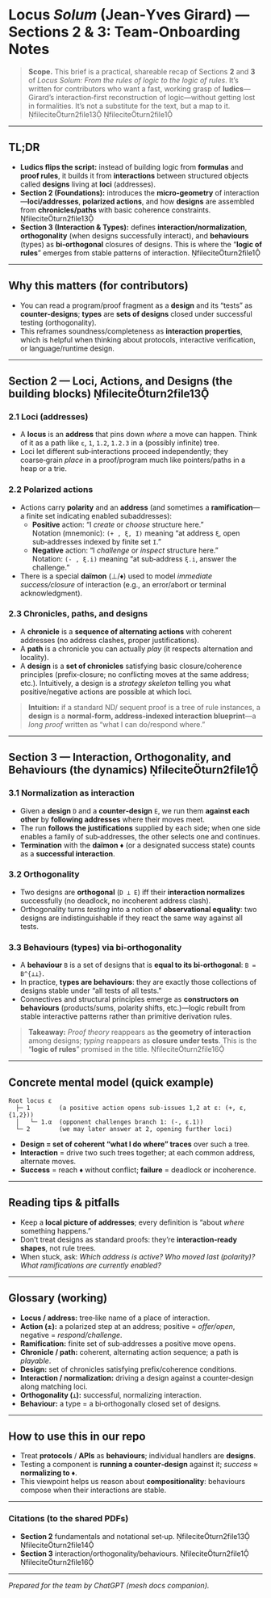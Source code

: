 # **Locus *Solum* (Jean‑Yves Girard) — Sections 2 & 3: Team‑Onboarding Notes**

> **Scope.** This brief is a practical, shareable recap of Sections **2** and **3** of *Locus Solum: From the rules of logic to the logic of rules*. It’s written for contributors who want a fast, working grasp of **ludics**—Girard’s interaction‑first reconstruction of logic—without getting lost in formalities. It’s not a substitute for the text, but a map to it. fileciteturn2file13 fileciteturn2file1

---

## TL;DR

- **Ludics flips the script:** instead of building logic from **formulas** and **proof rules**, it builds it from **interactions** between structured objects called **designs** living at **loci** (addresses).  
- **Section 2 (Foundations):** introduces the **micro-geometry** of interaction—**loci/addresses**, **polarized actions**, and how **designs** are assembled from **chronicles/paths** with basic coherence constraints. fileciteturn2file13  
- **Section 3 (Interaction & Types):** defines **interaction/normalization**, **orthogonality** (when designs successfully interact), and **behaviours** (types) as **bi‑orthogonal** closures of designs. This is where the “**logic of rules**” emerges from stable patterns of interaction. fileciteturn2file1

---

## Why this matters (for contributors)

- You can read a program/proof fragment as a **design** and its “tests” as **counter‑designs**; **types** are **sets of designs** closed under successful testing (orthogonality).  
- This reframes soundness/completeness as **interaction properties**, which is helpful when thinking about protocols, interactive verification, or language/runtime design.

---

## Section 2 — Loci, Actions, and Designs (the building blocks)  fileciteturn2file13

### 2.1 Loci (addresses)
- A **locus** is an **address** that pins down *where* a move can happen. Think of it as a path like `ε`, `1`, `1.2`, `1.2.3` in a (possibly infinite) tree.  
- Loci let different sub‑interactions proceed independently; they coarse‑grain *place* in a proof/program much like pointers/paths in a heap or a trie.

### 2.2 Polarized actions
- Actions carry **polarity** and an **address** (and sometimes a **ramification**—a finite set indicating enabled subaddresses):
  - **Positive** action: “I *create* or *choose* structure here.”  
    Notation (mnemonic): `(+ , ξ, I)` meaning “at address `ξ`, open sub‑addresses indexed by finite set `I`.”  
  - **Negative** action: “I *challenge* or *inspect* structure here.”  
    Notation: `(- , ξ.i)` meaning “at sub‑address `ξ.i`, answer the challenge.”
- There is a special **daïmon** (⊥/♦) used to model *immediate success/closure* of interaction (e.g., an error/abort or terminal acknowledgment).

### 2.3 Chronicles, paths, and designs
- A **chronicle** is a **sequence of alternating actions** with coherent addresses (no address clashes, proper justifications).  
- A **path** is a chronicle you can actually *play* (it respects alternation and locality).  
- A **design** is a **set of chronicles** satisfying basic closure/coherence principles (prefix‑closure; no conflicting moves at the same address; etc.). Intuitively, a design is a *strategy skeleton* telling you what positive/negative actions are possible at which loci.

> **Intuition:** if a standard ND/ sequent proof is a tree of rule instances, a **design** is a **normal‑form, address‑indexed interaction blueprint**—a *long proof* written as “what I can do/respond where.”

---

## Section 3 — Interaction, Orthogonality, and Behaviours (the dynamics)  fileciteturn2file1

### 3.1 Normalization as interaction
- Given a **design** `D` and a **counter‑design** `E`, we run them **against each other** by **following addresses** where their moves meet.  
- The run **follows the justifications** supplied by each side; when one side enables a family of sub‑addresses, the other selects one and continues.  
- **Termination** with the **daïmon** ♦ (or a designated success state) counts as a **successful interaction**.

### 3.2 Orthogonality
- Two designs are **orthogonal** (`D ⟂ E`) iff their **interaction normalizes** successfully (no deadlock, no incoherent address clash).  
- Orthogonality turns *testing* into a notion of **observational equality**: two designs are indistinguishable if they react the same way against all tests.

### 3.3 Behaviours (types) via bi‑orthogonality
- A **behaviour** `B` is a set of designs that is **equal to its bi‑orthogonal**: `B = B^{⟂⟂}`.  
- In practice, **types are behaviours**: they are exactly those collections of designs stable under “all tests of all tests.”  
- Connectives and structural principles emerge as **constructors on behaviours** (products/sums, polarity shifts, etc.)—logic rebuilt from stable interactive patterns rather than primitive derivation rules.

> **Takeaway:** *Proof theory* reappears as **the geometry of interaction** among designs; *typing* reappears as **closure under tests**. This is the “**logic of rules**” promised in the title. fileciteturn2file16

---

## Concrete mental model (quick example)

```
Root locus ε
  ├─ 1        (a positive action opens sub-issues 1,2 at ε: (+, ε, {1,2}))
  │   └─ 1.α  (opponent challenges branch 1: (-, ε.1))
  └─ 2        (we may later answer at 2, opening further loci)
```
- **Design = set of coherent “what I do where” traces** over such a tree.  
- **Interaction** = drive two such trees together; at each common address, alternate moves.  
- **Success** = reach ♦ without conflict; **failure** = deadlock or incoherence.

---

## Reading tips & pitfalls

- Keep a **local picture of addresses**; every definition is “about *where* something happens.”  
- Don’t treat designs as standard proofs: they’re **interaction‑ready shapes**, not rule trees.  
- When stuck, ask: *Which address is active? Who moved last (polarity)? What ramifications are currently enabled?*

---

## Glossary (working)

- **Locus / address:** tree‑like name of a place of interaction.  
- **Action (±):** a polarized step at an address; positive = *offer/open*, negative = *respond/challenge*.  
- **Ramification:** finite set of sub‑addresses a positive move opens.  
- **Chronicle / path:** coherent, alternating action sequence; a path is *playable*.  
- **Design:** set of chronicles satisfying prefix/coherence conditions.  
- **Interaction / normalization:** driving a design against a counter‑design along matching loci.  
- **Orthogonality (`⟂`):** successful, normalizing interaction.  
- **Behaviour:** a type = a bi‑orthogonally closed set of designs.

---

## How to use this in our repo

- Treat **protocols** / **APIs** as **behaviours**; individual handlers are **designs**.  
- Testing a component is **running a counter‑design** against it; *success* ≈ **normalizing to ♦**.  
- This viewpoint helps us reason about **compositionality**: behaviours compose when their interactions are stable.

---

### Citations (to the shared PDFs)

- **Section 2** fundamentals and notational set‑up. fileciteturn2file13 fileciteturn2file14  
- **Section 3** interaction/orthogonality/behaviours. fileciteturn2file1 fileciteturn2file16

---

*Prepared for the team by ChatGPT (mesh docs companion).*  
